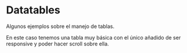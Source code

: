 # Datatables
Algunos ejemplos sobre el manejo de tablas.

En este caso tenemos una tabla muy básica con el único añadido de ser responsive y poder hacer scroll sobre ella.
